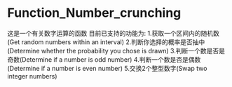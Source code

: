 # Function_Number_crunching
这是一个有关数字运算的函数
目前已支持的功能为:
1.获取一个区间内的随机数(Get random numbers within an interval)
2.判断你选择的概率是否抽中(Determine whether the probability you chose is drawn)
3.判断一个数是否是奇数(Determine if a number is odd number)
4.判断一个数是否是偶数(Determine if a number is even number)
5.交换2个整型数字(Swap two integer numbers)
